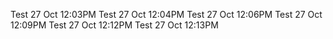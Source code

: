 Test 27 Oct 12:03PM
Test 27 Oct 12:04PM
Test 27 Oct 12:06PM
Test 27 Oct 12:09PM
Test 27 Oct 12:12PM
Test 27 Oct 12:13PM
